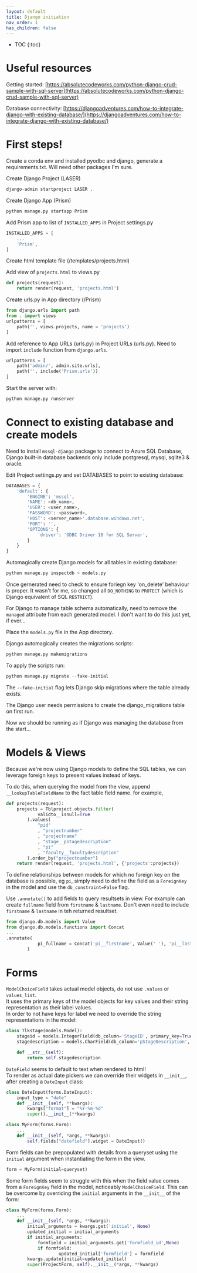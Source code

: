 ```yaml
---
layout: default
title: Django initiation
nav_order: 1
has_children: false
---
```


- TOC
{:toc}

# Useful resources
Getting started:
[https://absolutecodeworks.com/python-django-crud-sample-with-sql-server](https://absolutecodeworks.com/python-django-crud-sample-with-sql-server)

Database connectivity:
[https://djangoadventures.com/how-to-integrate-django-with-existing-database/](https://djangoadventures.com/how-to-integrate-django-with-existing-database/)

# First steps!

Create a conda env and installed pyodbc and django, generate a requirements.txt. Will need other packages I'm sure.

Create Django Project (LASER)  
```python
django-admin startproject LASER .
```

Create Django App (Prism)  

```python
python manage.py startapp Prism
```

Add Prism app to list of `INSTALLED_APPS` in Project settings.py  
```python
INSTALLED_APPS = [
    ...
    'Prism',
]
```

Create html template file (/templates/projects.html)


Add view of `projects.html` to views.py
```python
def projects(request):
    return render(request, 'projects.html')
```

Create urls.py in App directory (/Prism)  
```python
from django.urls import path
from . import views
urlpatterns = [
    path('', views.projects, name = 'projects')
]
```

Add reference to App URLs (urls.py) in Project URLs (urls.py).
Need to import `include` function from `django.urls`. 
```python
urlpatterns = [
    path('admin/', admin.site.urls),
    path('', include('Prism.urls'))
]
```

Start the server with: 
```python
python manage.py runserver
```

# Connect to existing database and create models

Need to install `mssql-django` package to connect to Azure SQL Database, Django built-in database backends only include postgresql, mysql, sqlite3 & oracle.

Edit Project settings.py and set DATABASES to point to existing database:  
```python
DATABASES = {
    'default': {
        'ENGINE': 'mssql',
        'NAME': <db_name>,
        'USER': <user_name>,
        'PASSWORD': <password>,
        'HOST': <server_name>'.database.windows.net',
        'PORT': '',
        'OPTIONS': {
            'driver': 'ODBC Driver 18 for SQL Server',
        }
    }
}
```

Automagically create Django models for all tables in existing database:  
```python 
python manage.py inspectdb > models.py
```

Once gernerated need to check to ensure foriegn key 'on_delete' behaviour is proper. It wasn't for me, so changed all `DO_NOTHING` to `PROTECT` (which is Django equivalent of SQL `RESTRICT`).  

For Django to manage table schema automatically, need to remove the `managed` attribute from each generated model. I don't want to do this just yet, if ever...

Place the `models.py` file in the App directory. 

Django automagically creates the migrations scripts:  
```python
python manage.py makemigrations
```

To apply the scripts run:
```python
python manage.py migrate --fake-initial
```  
The `--fake-initial` flag lets Django skip migrations where the table already exists. 

The Django user needs permissions to create the django_migrations table on first run.  

Now we should be running as if Django was managing the database from the start...

# Models & Views

Because we're now using Django models to define the SQL tables, we can leverage foreign keys to present values instead of keys.  

To do this, when querying the model from the view, append `__lookupTableFieldName` to the fact table field name. for example,  

```python
def projects(request):
    projects = Tblproject.objects.filter(
            validto__isnull=True
        ).values(
            "pid"
            , "projectnumber"
            , "projectname"
            , "stage__pstagedescription"
            , "pi"
            , "faculty__facultydescription"
        ).order_by("projectnumber")
    return render(request, 'projects.html', {'projects':projects})
```

To define relationships between models for which no foreign key on the database is possible, eg `pi`, simply need to define the field as a `ForeignKey` in the model and use the `db_constraint=False` flag.  

Use `.annotate()` to add fields to query resultsets in view. For example can create `fullname` field from `firstname` & `lastname`. Don't even need to include `firstname` & `lastname` in teh returned resultset.  
```python
from django.db.models import Value
from django.db.models.functions import Concat
...
.annotate(
            pi_fullname = Concat('pi__firstname', Value(' '), 'pi__lastname')
        )
```

# Forms

`ModelChoiceField` takes actual model objects, do not use `.values` or `values_list`.  
It uses the primary keys of the model objects for key values and their string representation as their label values.  
In order to not have keys for label we need to override the string representations in the model:
```python
class Tlkstage(models.Model):
    stageid = models.IntegerField(db_column='StageID', primary_key=True) 
    stagedescription = models.CharField(db_column='pStageDescription', max_length=25)

    def __str__(self):
        return self.stagedescription
```

`DateField` seems to default to text when rendered to html!  
To render as actual date pickers we can override their widgets in `__init__`, after creating a `DateInput` class:
```python
class DateInput(forms.DateInput):
    input_type = "date"
    def __init__(self, **kwargs):
        kwargs["format"] = "%Y-%m-%d"
        super().__init__(**kwargs)

class MyForm(forms.Form):
    ...
    def __init__(self, *args, **kwargs):
        self.fields["datefield"].widget = DateInput()
```

Form fields can be prepopulated with details from a queryset using the `initial` argument when instantiating the form in the view.  
```python
form = MyForm(initial=queryset)
```

Some form fields seem to struggle with this when the field value comes from a `ForeignKey` field in the model, noticeably `ModelChoiceField`. This can be overcome by overriding the `initial` arguments in the `__init__` of the form:
```python
class MyForm(forms.Form):
    ...
    def __init__(self, *args, **kwargs):
        initial_arguments = kwargs.get('initial', None)
        updated_initial = initial_arguments
        if initial_arguments:
            formfield = initial_arguments.get('formfield_id',None)
            if formfield:
                    updated_initial['formfield'] = formfield
        kwargs.update(initial=updated_initial)
        super(ProjectForm, self).__init__(*args, **kwargs)
```

